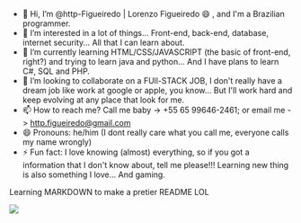 - 👋 Hi, I’m @http-Figueiredo | Lorenzo Figueiredo 😄 , and I'm a Brazilian programmer. 
- 👀 I’m interested in a lot of things... Front-end, back-end, database, internet security... All that I can learn about.
- 🌱 I’m currently learning HTML/CSS/JAVASCRIPT (the basic of front-end, right?) and trying to learn java and python... And I have plans to learn C#, SQL and PHP.
- 💞️ I’m looking to collaborate on a FUll-STACK JOB, I don't really have a dream job like work at google or apple, you know... But I'll work hard and keep evolving at any place that look for me. 
- 📫 How to reach me? Call me baby -> +55 65 99646-2461; or email me -> http.figueiredo@gmail.com 
- 😄 Pronouns: he/him (I dont really care what you call me, everyone calls my name wrongly)
- ⚡ Fun fact: I love knowing (almost) everything, so if you got a information that I don't know about, tell me please!!! Learning new thing is also something I love... And gaming.

Learning MARKDOWN to make a pretier README LOL

<img src="https://www.google.com/imgresq=chines%20dando%20joia%20emoji&imgurl=https%3A%2F%2Fi.pinimg.com%2Foriginals%2F82%2F81%2F66%2F82816632b33390ef95debd594b8706ec.jpg&imgrefurl=https%3A%2F%2Fbr.pinterest.com%2Fpin%2F844143523890693063%2F&docid=xmzy4AYqNMAHZM&tbnid=nCfQpbjPxXUwOM&vet=12ahUKEwjUk_Xb5-WGAxU_qJUCHc5lBKwQM3oECBUQAA..i&w=800&h=800&hcb=2&ved=2ahUKEwjUk_Xb5-WGAxU_qJUCHc5lBKwQM3oECBUQAA">

